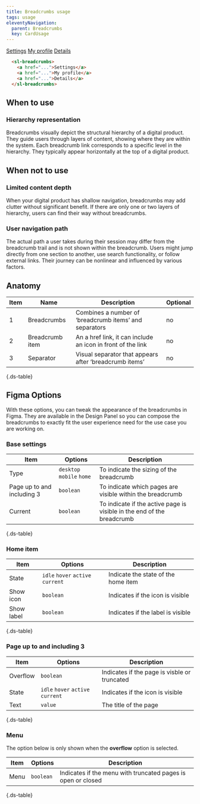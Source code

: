 ```yaml
---
title: Breadcrumbs usage
tags: usage
eleventyNavigation:
  parent: Breadcrumbs
  key: CardUsage
---
```

<section class="no-heading">

<div class="ds-example">
<sl-breadcrumbs>
  <a href="javascript:void(0)">Settings</a>
  <a href="javascript:void(0)">My profile</a>
  <a href="javascript:void(0)">Details</a>
</sl-breadcrumbs>
</div>

<div class="ds-code">

  ```html
    <sl-breadcrumbs>
      <a href="...">Settings</a>
      <a href="...">My profile</a>
      <a href="...">Details</a>
    </sl-breadcrumbs>
  ```

</div>

</section>

<section>

## When to use

### Hierarchy representation
Breadcrumbs visually depict the structural hierarchy of a digital product. They guide users through layers of content, showing where they are within the system. Each breadcrumb link corresponds to a specific level in the hierarchy. They typically appear horizontally at the top of a digital product.

</section>

<section>

## When not to use

### Limited content depth
When your digital product has shallow navigation, breadcrumbs may add clutter without significant benefit. If there are only one or two layers of hierarchy, users can find their way without breadcrumbs.

### User navigation path
The actual path a user takes during their session may differ from the breadcrumb trail and is not shown within the breadcrumb.
Users might jump directly from one section to another, use search functionality, or follow external links. Their journey can be nonlinear and influenced by various factors.

</section>

<section>

## Anatomy

<div class="ds-table-wrapper">

|Item|Name| Description | Optional|
|-|-|-|-|
|1|Breadcrumbs|Combines a number of ‘breadcrumb items’ and separators|no|
|2|Breadcrumb item|An a href link, it can include an icon in front of the link|no|
|3|Separator	|Visual separator that appears after ‘breadcrumb items’|no|

{.ds-table}

</div>

</section>

<section>

## Figma Options

With these options, you can tweak the appearance of the breadcrumbs in Figma. They are available in the Design Panel so you can compose the breadcrumbs to exactly fit the user experience need for the use case you are working on.

<div class="ds-table-wrapper">
  
###  Base settings
  
|Item|Options|Description|
|-|-|-|
|Type|`desktop` `mobile` `home`|To indicate the sizing of the breadcrumb|
|Page up to and including 3  |`boolean`|To indicate which pages are visible within the breadcrumb|
|Current|`boolean`|To indicate if the active page is visible in the end of the breadcrumb |

{.ds-table}

</div>

<div class="ds-table-wrapper">
  
###  Home item
  
|Item|Options|Description|
|-|-|-|
|State|`idle` `hover` `active` `current`|Indicate the state of the home item|
|Show icon|`boolean`|Indicates if the icon is visible|
|Show label|`boolean`|Indicates if the label is visible|

{.ds-table}

</div>

<div class="ds-table-wrapper">
  
###  Page up to and including 3
  
|Item|Options|Description|
|-|-|-|
|Overflow|`boolean`|Indicates if the page is visble or truncated |
|State|`idle` `hover` `active` `current`|Indicates if the icon is visible|
|Text|`value`|The title of the page|

{.ds-table}

</div>

<div class="ds-table-wrapper">
  
###  Menu
The option below is only shown when the **overflow** option is selected.
  
|Item|Options|Description|
|-|-|-|
|Menu|`boolean`|Indicates if the menu with truncated pages is open or closed |

{.ds-table}

</div>

</section>
